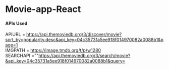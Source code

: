 # Movie-app-React

<h4>APIs Used</h4>
APIURL    = <a href="https://api.themoviedb.org/3/discover/movie?sort_by=popularity.desc&api_key=04c35731a5ee918f014970082a0088b1&page=1"> https://api.themoviedb.org/3/discover/movie?sort_by=popularity.desc&api_key=04c35731a5ee918f014970082a0088b1&page=1 </a>
<br/>
IMGPATH   = <a href="https://image.tmdb.org/t/p/w1280">https://image.tmdb.org/t/p/w1280</a><br/>
SEARCHAPI =""<a href="https://api.themoviedb.org/3/search/movie?&api_key=04c35731a5ee918f014970082a0088b1&query=">https://api.themoviedb.org/3/search/movie?&api_key=04c35731a5ee918f014970082a0088b1&query=</a>

